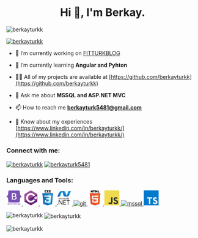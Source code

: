 <h1 align="center">Hi 👋, I'm Berkay.</h1>
<p align="left"> <img src="https://komarev.com/ghpvc/?username=berkayturkk&label=Profile%20views&color=0e75b6&style=flat" alt="berkayturkk" /> </p>

<p align="left"> <a href="https://github.com/ryo-ma/github-profile-trophy"><img src="https://github-profile-trophy.vercel.app/?username=berkayturkk" alt="berkayturkk" /></a> </p>

- 🔭 I’m currently working on [FITTURKBLOG](https://github.com/berkayturkk/FitTurkBlog)

- 🌱 I’m currently learning **Angular and Pyhton**

- 👨‍💻 All of my projects are available at [https://github.com/berkayturkk](https://github.com/berkayturkk)

- 💬 Ask me about **MSSQL and ASP.NET MVC**

- 📫 How to reach me **berkayturk5481@gmail.com**

- 📄 Know about my experiences [https://www.linkedin.com/in/berkayturkk/](https://www.linkedin.com/in/berkayturkk/)

<h3 align="left">Connect with me:</h3>
<p align="left">
<a href="https://linkedin.com/in/berkayturkk" target="blank"><img align="center" src="https://raw.githubusercontent.com/rahuldkjain/github-profile-readme-generator/master/src/images/icons/Social/linked-in-alt.svg" alt="berkayturkk" height="30" width="40" /></a>
<a href="https://www.hackerrank.com/berkayturk5481" target="blank"><img align="center" src="https://raw.githubusercontent.com/rahuldkjain/github-profile-readme-generator/master/src/images/icons/Social/hackerrank.svg" alt="berkayturk5481" height="30" width="40" /></a>
</p>

<h3 align="left">Languages and Tools:</h3>
<p align="left"> <a href="https://getbootstrap.com" target="_blank" rel="noreferrer"> <img src="https://raw.githubusercontent.com/devicons/devicon/master/icons/bootstrap/bootstrap-plain-wordmark.svg" alt="bootstrap" width="40" height="40"/> </a> <a href="https://www.w3schools.com/cs/" target="_blank" rel="noreferrer"> <img src="https://raw.githubusercontent.com/devicons/devicon/master/icons/csharp/csharp-original.svg" alt="csharp" width="40" height="40"/> </a> <a href="https://www.w3schools.com/css/" target="_blank" rel="noreferrer"> <img src="https://raw.githubusercontent.com/devicons/devicon/master/icons/css3/css3-original-wordmark.svg" alt="css3" width="40" height="40"/> </a> <a href="https://dotnet.microsoft.com/" target="_blank" rel="noreferrer"> <img src="https://raw.githubusercontent.com/devicons/devicon/master/icons/dot-net/dot-net-original-wordmark.svg" alt="dotnet" width="40" height="40"/> </a> <a href="https://git-scm.com/" target="_blank" rel="noreferrer"> <img src="https://www.vectorlogo.zone/logos/git-scm/git-scm-icon.svg" alt="git" width="40" height="40"/> </a> <a href="https://www.w3.org/html/" target="_blank" rel="noreferrer"> <img src="https://raw.githubusercontent.com/devicons/devicon/master/icons/html5/html5-original-wordmark.svg" alt="html5" width="40" height="40"/> </a> <a href="https://developer.mozilla.org/en-US/docs/Web/JavaScript" target="_blank" rel="noreferrer"> <img src="https://raw.githubusercontent.com/devicons/devicon/master/icons/javascript/javascript-original.svg" alt="javascript" width="40" height="40"/> </a> <a href="https://www.microsoft.com/en-us/sql-server" target="_blank" rel="noreferrer"> <img src="https://www.svgrepo.com/show/303229/microsoft-sql-server-logo.svg" alt="mssql" width="40" height="40"/> </a> <a href="https://www.typescriptlang.org/" target="_blank" rel="noreferrer"> <img src="https://raw.githubusercontent.com/devicons/devicon/master/icons/typescript/typescript-original.svg" alt="typescript" width="40" height="40"/> </a> </p>

<p><img align="left" src="https://github-readme-stats.vercel.app/api/top-langs?username=berkayturkk&show_icons=true&locale=en&layout=compact" alt="berkayturkk" /></p>

<p>&nbsp;<img align="center" src="https://github-readme-stats.vercel.app/api?username=berkayturkk&show_icons=true&locale=en" alt="berkayturkk" /></p>

<p><img align="center" src="https://github-readme-streak-stats.herokuapp.com/?user=berkayturkk&" alt="berkayturkk" /></p>
